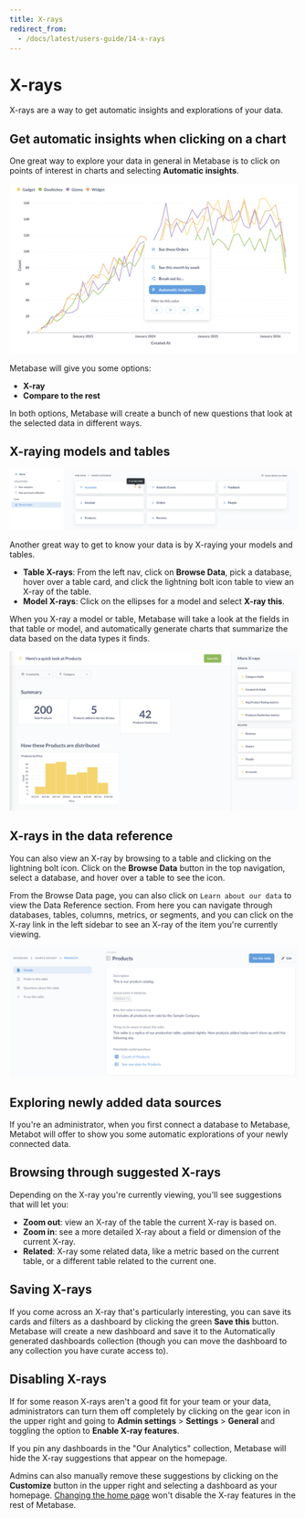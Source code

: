 ```yaml
---
title: X-rays
redirect_from:
  - /docs/latest/users-guide/14-x-rays
---
```


# X-rays

X-rays are a way to get automatic insights and explorations of your data.

## Get automatic insights when clicking on a chart

One great way to explore your data in general in Metabase is to click on points of interest in charts and selecting **Automatic insights**.

![Automatic insights in the drill-through menu](./images/automatic-insights.png)

Metabase will give you some options:

- **X-ray**
- **Compare to the rest**

In both options, Metabase will create a bunch of new questions that look at the selected data in different ways.

## X-raying models and tables

![Browse data X-ray](./images/browse-data-x-ray.png)

Another great way to get to know your data is by X-raying your models and tables.

- **Table X-rays**: From the left nav, click on **Browse Data**, pick a database, hover over a table card, and click the lightning bolt icon table to view an X-ray of the table.
- **Model X-rays**: Click on the ellipses for a model and select **X-ray this**.

When you X-ray a model or table, Metabase will take a look at the fields in that table or model, and automatically generate charts that summarize the data based on the data types it finds.

![Example X-ray of the products table](./images/x-ray-example.png)

## X-rays in the data reference

You can also view an X-ray by browsing to a table and clicking on the lightning bolt icon. Click on the **Browse Data** button in the top navigation, select a database, and hover over a table to see the icon.

From the Browse Data page, you can also click on `Learn about our data` to view the Data Reference section. From here you can navigate through databases, tables, columns, metrics, or segments, and you can click on the X-ray link in the left sidebar to see an X-ray of the item you're currently viewing.

![Data Reference X-ray](./images/data-reference.png)

## Exploring newly added data sources

If you're an administrator, when you first connect a database to Metabase, Metabot will offer to show you some automatic explorations of your newly connected data.

## Browsing through suggested X-rays

Depending on the X-ray you're currently viewing, you'll see suggestions that will let you:

- **Zoom out**: view an X-ray of the table the current X-ray is based on.
- **Zoom in**: see a more detailed X-ray about a field or dimension of the current X-ray.
- **Related**: X-ray some related data, like a metric based on the current table, or a different table related to the current one.

## Saving X-rays

If you come across an X-ray that's particularly interesting, you can save its cards and filters as a dashboard by clicking the green **Save this** button. Metabase will create a new dashboard and save it to the Automatically generated dashboards collection (though you can move the dashboard to any collection you have curate access to).

## Disabling X-rays

If for some reason X-rays aren't a good fit for your team or your data, administrators can turn them off completely by clicking on the gear icon in the upper right and going to **Admin settings** > **Settings** > **General** and toggling the option to **Enable X-ray features**.

If you pin any dashboards in the "Our Analytics" collection, Metabase will hide the X-ray suggestions that appear on the homepage.

Admins can also manually remove these suggestions by clicking on the **Customize** button in the upper right and selecting a dashboard as your homepage. [Changing the home page](../configuring-metabase/settings.md#custom-homepage) won't disable the X-ray features in the rest of Metabase.
